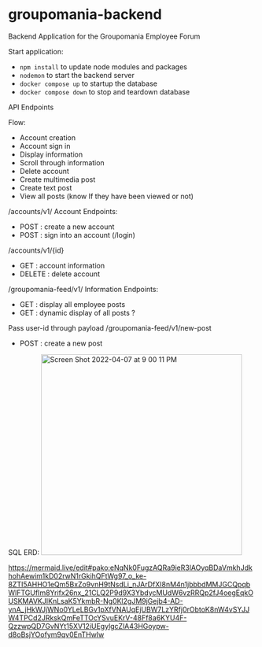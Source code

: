 # groupomania-backend
Backend Application for the Groupomania Employee Forum 

Start application:
- `npm install` to update node modules and packages
- `nodemon` to start the backend server
- `docker compose up` to startup the database
- `docker compose down` to stop and teardown database


API Endpoints

Flow: 
- Account creation 
- Account sign in
- Display information
- Scroll through information
- Delete account
- Create multimedia post
- Create text post
- View all posts (know If they have been viewed or not)

/accounts/v1/
Account Endpoints:
- POST : create a new account
- POST : sign into an account (/login)

/accounts/v1/{id}
- GET : account information
- DELETE  : delete account

/groupomania-feed/v1/
Information Endpoints:

- GET : display all employee posts
- GET : dynamic display of all posts  ? 

Pass user-id through payload
/groupomania-feed/v1/new-post
- POST : create a new post

SQL ERD:
<img width="408" alt="Screen Shot 2022-04-07 at 9 00 11 PM" src="https://user-images.githubusercontent.com/40476522/162348392-5118aec2-e2f4-425d-88e2-f7e788a8c8b0.png">

https://mermaid.live/edit#pako:eNqNk0FugzAQRa9ieR3lAOyqBDaVmkhJdkhohAewim1kD02rwN1rGkihQFtWg97_o_ke-8ZTI5AHHO1eQm5BxZo9vnH9tNsdLi_nJArDfXI8nM4n1jbbbdMMJGCQpqbWlFTGUfIm8Yrifx26nx_21CLQ2P9d9X3YbdycMUdW6vzRRQp2fJ4oegEqkOUSKMAVKJIKnLsaK5YkmbR-Ng0Kl2gJM9jGejb4-AD-ynA_jHkWJjWNo0YLeLBGv1pXfVNAUqEjUBW7LzYRfj0rObtoK8nW4vSYJJW4TPCd2JRkskQmFeTTOcYSvuEKrV-48Ff8a6KYU4F-QzzwpQD7GvNYt15XV12iUEgylgcZlA43HGoypw-d8oBsjYOofym9qv0EnTHwIw

